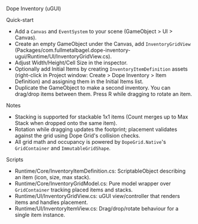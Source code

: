 Dope Inventory (uGUI)

Quick-start

- Add a `Canvas` and `EventSystem` to your scene (GameObject > UI > Canvas).
- Create an empty GameObject under the Canvas, add `InventoryGridView` (Packages/com.fullmetalbagel.dope-inventory-ugui/Runtime/UI/InventoryGridView.cs).
- Adjust Width/Height/Cell Size in the inspector.
- Optionally add Initial Items by creating `InventoryItemDefinition` assets (right-click in Project window: Create > Dope Inventory > Item Definition) and assigning them in the Initial Items list.
- Duplicate the GameObject to make a second inventory. You can drag/drop items between them. Press R while dragging to rotate an item.

Notes

- Stacking is supported for stackable 1x1 items (Count merges up to Max Stack when dropped onto the same item).
- Rotation while dragging updates the footprint; placement validates against the grid using Dope Grid's collision checks.
- All grid math and occupancy is powered by `DopeGrid.Native`'s `GridContainer` and `ImmutableGridShape`.

Scripts

- Runtime/Core/InventoryItemDefinition.cs: ScriptableObject describing an item (icon, size, max stack).
- Runtime/Core/InventoryGridModel.cs: Pure model wrapper over `GridContainer` tracking placed items and stacks.
- Runtime/UI/InventoryGridView.cs: uGUI view/controller that renders items and handles placement.
- Runtime/UI/InventoryItemView.cs: Drag/drop/rotate behaviour for a single item instance.

